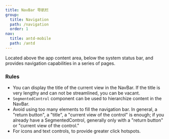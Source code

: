 ```yaml
---
title: NavBar 导航栏
group:
  title: Navigation
  path: /navigation
  order: 1
nav:
  title: antd-mobile
  path: /antd
---
```


Located above the app content area, below the system status bar, and provides navigation capabilities in a series of pages.

### Rules

- You can display the title of the current view in the NavBar. If the title is very lengthy and can not be streamlined, you can be vacant.
- `SegmentedControl` component can be used to hierarchize content in the NavBar.
- Avoid using too many elements to fill the navigation bar. In general, a "return button", a "title", a "current view of the control" is enough; if you already have a SegmentedControl, generally only with a "return button" or "current view of the control."
- For icons and text controls, to provide greater click hotspots.

<code src="./demos/basic.tsx" />

<API/>